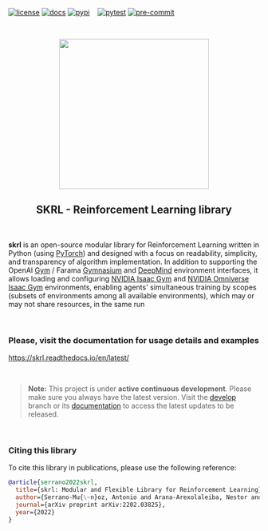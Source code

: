 [![license](https://img.shields.io/pypi/l/skrl)](https://github.com/Toni-SM/skrl)
[![docs](https://readthedocs.org/projects/skrl/badge/?version=latest)](https://skrl.readthedocs.io/en/latest/?badge=latest)
[![pypi](https://img.shields.io/pypi/v/skrl)](https://pypi.org/project/skrl)
<span>&nbsp;&nbsp;</span>
[![pytest](https://github.com/Toni-SM/skrl/actions/workflows/python-test.yml/badge.svg)](https://github.com/Toni-SM/skrl/actions/workflows/python-test.yml)
[![pre-commit](https://github.com/Toni-SM/skrl/actions/workflows/pre-commit.yml/badge.svg)](https://github.com/Toni-SM/skrl/actions/workflows/pre-commit.yml)

<br>
<p align="center">
  <img width="300rem" src="https://raw.githubusercontent.com/Toni-SM/skrl/main/docs/source/_static/data/skrl-up-transparent.png">
</p>
<h2 align="center" style="border-bottom: 0 !important;">SKRL - Reinforcement Learning library</h2>
<br>

**skrl** is an open-source modular library for Reinforcement Learning written in Python (using [PyTorch](https://pytorch.org/)) and designed with a focus on readability, simplicity, and transparency of algorithm implementation. In addition to supporting the OpenAI [Gym](https://www.gymlibrary.dev) / Farama [Gymnasium](https://gymnasium.farama.org) and [DeepMind](https://github.com/deepmind/dm_env) environment interfaces, it allows loading and configuring [NVIDIA Isaac Gym](https://developer.nvidia.com/isaac-gym/) and [NVIDIA Omniverse Isaac Gym](https://docs.omniverse.nvidia.com/app_isaacsim/app_isaacsim/tutorial_gym_isaac_gym.html) environments, enabling agents' simultaneous training by scopes (subsets of environments among all available environments), which may or may not share resources, in the same run

<br>

### Please, visit the documentation for usage details and examples

https://skrl.readthedocs.io/en/latest/

<br>

> **Note:** This project is under **active continuous development**. Please make sure you always have the latest version. Visit the [develop](https://github.com/Toni-SM/skrl/tree/develop) branch or its [documentation](https://skrl.readthedocs.io/en/develop) to access the latest updates to be released.

<br>

### Citing this library

To cite this library in publications, please use the following reference:

```bibtex
@article{serrano2022skrl,
  title={skrl: Modular and Flexible Library for Reinforcement Learning},
  author={Serrano-Mu{\~n}oz, Antonio and Arana-Arexolaleiba, Nestor and Chrysostomou, Dimitrios and B{\o}gh, Simon},
  journal={arXiv preprint arXiv:2202.03825},
  year={2022}
}
```
